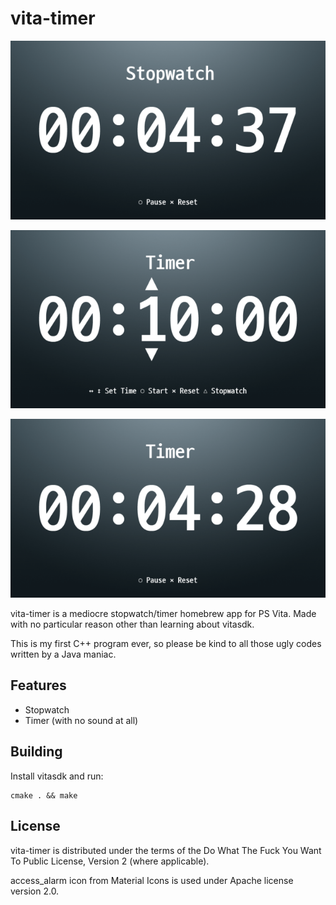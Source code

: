 # vita-timer

![](https://raw.githubusercontent.com/sinusinu/vita-timer/master/images/1.png)

![](https://raw.githubusercontent.com/sinusinu/vita-timer/master/images/2.png)

![](https://raw.githubusercontent.com/sinusinu/vita-timer/master/images/3.png)

vita-timer is a mediocre stopwatch/timer homebrew app for PS Vita. Made with no particular reason other than learning about vitasdk.

This is my first C++ program ever, so please be kind to all those ugly codes written by a Java maniac.

## Features

* Stopwatch
* Timer (with no sound at all)

## Building

Install vitasdk and run:

```
cmake . && make
```

## License

vita-timer is distributed under the terms of the Do What The Fuck You Want To Public License, Version 2 (where applicable).

access_alarm icon from Material Icons is used under Apache license version 2.0.